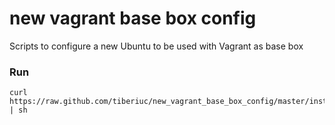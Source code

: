 new vagrant base box config
===========================

Scripts to configure a new Ubuntu to be used with Vagrant as base box

### Run ###

  ```
  curl https://raw.github.com/tiberiuc/new_vagrant_base_box_config/master/install.sh | sh
  ```
